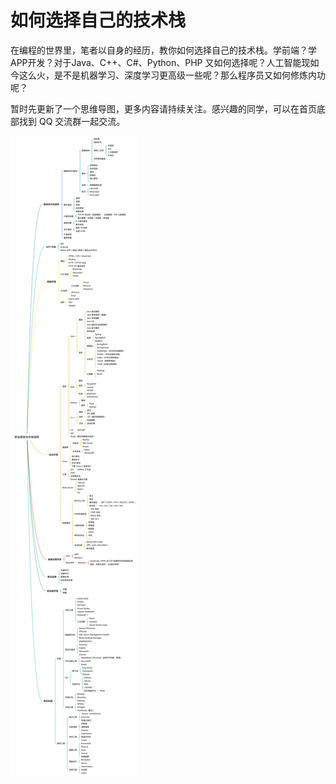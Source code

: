 # 如何选择自己的技术栈

在编程的世界里，笔者以自身的经历，教你如何选择自己的技术栈。学前端？学 APP开发？对于Java、C++、C#、Python、PHP 又如何选择呢？人工智能现如今这么火，是不是机器学习、深度学习更高级一些呢？那么程序员又如何修炼内功呢？

暂时先更新了一个思维导图，更多内容请持续关注。感兴趣的同学，可以在首页底部找到 QQ 交流群一起交流。

![](assets/full-stack-dev-mind.svg)